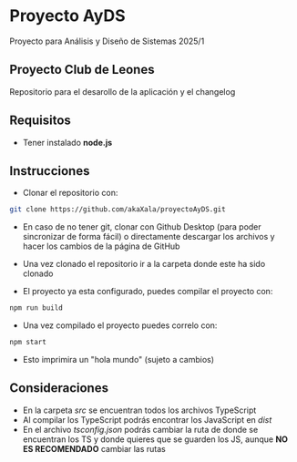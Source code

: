 # Proyecto AyDS
Proyecto para Análisis y Diseño de Sistemas 2025/1

## Proyecto Club de Leones
Repositorio para el desarollo de la aplicación y el changelog

## Requisitos
- Tener instalado **node.js**

## Instrucciones
- Clonar el repositorio con:
```bash
git clone https://github.com/akaXala/proyectoAyDS.git
```

- En caso de no tener git, clonar con Github Desktop (para poder sincronizar de forma fácil) o directamente descargar los archivos y hacer los cambios de la página de GitHub

- Una vez clonado el repositorio ir a la carpeta donde este ha sido clonado
- El proyecto ya esta configurado, puedes compilar el proyecto con:
```bash
npm run build
```
- Una vez compilado el proyecto puedes correlo con:
```bash
npm start
```

- Esto imprimira un "hola mundo" (sujeto a cambios)

## Consideraciones
- En la carpeta *src* se encuentran todos los archivos TypeScript
- Al compilar los TypeScript podrás encontrar los JavaScript en *dist*
- En el archivo *tsconfig.json* podrás cambiar la ruta de donde se encuentran los TS y donde quieres que se guarden los JS, aunque **NO ES RECOMENDADO** cambiar las rutas
